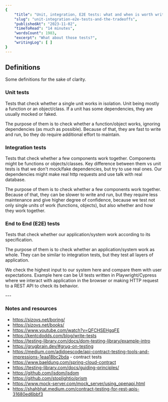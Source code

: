 ```yaml
---
{
    "title": "Unit, integration, E2E tests: what and when is worth writing?",
    "slug": "unit-integration-e2e-tests-and-the-tradeoffs",
    "publishedAt": "2023-11-02",
    "timeToRead": "14 minutes",
    "wordsCount": 1983,
    "excerpt": "What about those tests?",
    "writingLog": [ ]
}
---
```


## Definitions

Some definitions for the sake of clarity.

### Unit tests

Tests that check whether a single unit works in isolation. Unit being mostly a function or an object/class.
If a unit has some dependencies, they are usually mocked or faked.

The purpose of them is to check whether a function/object works, ignoring dependencies (as much as possible).
Because of that, they are fast to write and run, bo they do require additional effort to maintain.

### Integration tests

Tests that check whether a few components work together. Components might be functions or objects/classes.
Key difference between them vs unit tests is that we don't mock/fake dependencies, but try to use real ones.
Our dependencies might make real http requests and use talk with real database.

The purpose of them is to check whether a few components work together.
Because of that, they can be slower to write and run, but they require less maintenance and give higher degree of
confidence,
because we test not only single units of work (functions, objects), but also whether and how they work together.

### End to End (E2E) tests

Tests that check whether our application/system work according to its specification.

The purpose of them is to check whether an application/system work as whole.
They can be similar to integration tests, but they test all layers of application.

We check the highest input to our system here and compare them with user expectations.
Example here can be UI tests written in Playwright/Cypress where we interact with application in the browser
or making HTTP request to a REST API to check its behavior.

<div class="article-delimiter">---</div>

### Notes and resources
* https://sizovs.net/boring/
* https://sizovs.net/books/
* https://www.youtube.com/watch?v=QFCHSEHgqFE
* https://kentcdodds.com/blog/write-tests
* https://testing-library.com/docs/dom-testing-library/example-intro
* https://grugbrain.dev/#grug-on-testing
* https://medium.com/adidoescode/api-contract-testing-tools-and-impressions-1eaa18bc2bda - contract tests
* https://www.baeldung.com/spring-cloud-contract
* https://testing-library.com/docs/guiding-principles/
* https://github.com/jsdom/jsdom
* https://github.com/stoplightio/prism
* https://www.mock-server.com/mock_server/using_openapi.html
* https://shahbhat.medium.com/contract-testing-for-rest-apis-31680ed6bbf3
